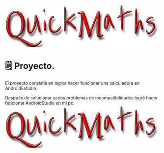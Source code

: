  <p align="center">
  <img src="https://github.com/Ablarom99/QuickMathsCalculator/blob/main/recursos/QuickMaths.png">
</p>

# 🗒 Proyecto.
El proyecto consistía en lograr hacer funcionar una calculadora en AndroidEstudio.

Después de solucionar varios problemas de incompatibilidades logré hacer funcionar AndroidStudio en mi pc.
<img src="https://github.com/Ablarom99/QuickMathsCalculator/blob/main/recursos/QuickMaths.png">

